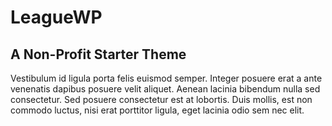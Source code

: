 # LeagueWP
## A Non-Profit Starter Theme

Vestibulum id ligula porta felis euismod semper. Integer posuere erat a ante venenatis dapibus posuere velit aliquet. Aenean lacinia bibendum nulla sed consectetur. Sed posuere consectetur est at lobortis. Duis mollis, est non commodo luctus, nisi erat porttitor ligula, eget lacinia odio sem nec elit.